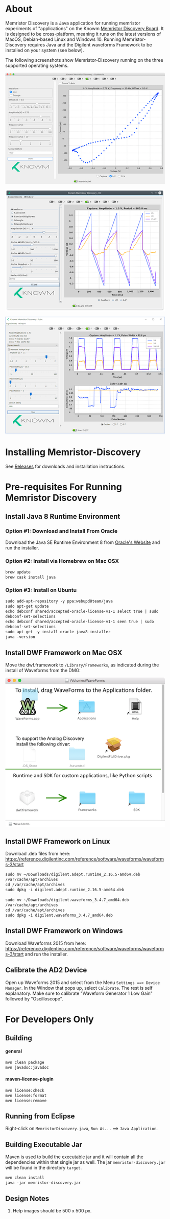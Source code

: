 # About

Memristor Discovery is a Java application for running memristor experiments of "applications" on the Knowm [Memristor Discovery Board](http://knowm.org/product/memristor-discovery/). It is designed to be cross-platform, meaning it runs on the latest versions of MacOS, Debian-based Linux and Windows 10. Running Memristor-Discovery requires Java and the Digilent waveforms Framework to be installed on your system (see below).

The following screenshots show Memristor-Discovery running on the three supported operating systems.

![MacOS](_img/MD_MacOS_Hysteresis.png)

![Linux](_img/MD_Linux_DC.png)

![Windows 10](_img/MD_Windows_Pulse.png)

# Installing Memristor-Discovery

See [Releases](https://github.com/knowm/memristor-discovery/releases) for downloads and installation instructions.

# Pre-requisites For Running Memristor Discovery

## Install Java 8 Runtime Environment

### Option #1: Download and Install From Oracle

Download the Java SE Runtime Environment 8 from [Oracle's Website](http://www.oracle.com/technetwork/java/javase/downloads/jre8-downloads-2133155.html) and run the installer.

### Option #2: Install via Homebrew on Mac OSX
 
    brew update
    brew cask install java

### Option #3: Install on Ubuntu

    sudo add-apt-repository -y ppa:webupd8team/java
    sudo apt-get update
    echo debconf shared/accepted-oracle-license-v1-1 select true | sudo debconf-set-selections
    echo debconf shared/accepted-oracle-license-v1-1 seen true | sudo debconf-set-selections
    sudo apt-get -y install oracle-java8-installer
    java -version
    
## Install DWF Framework on Mac OSX

Move the dwf.framework to `/Library/Frameworks`, as indicated during the install of Waveforms from the DMG:

![](./_img/Framework.png)

## Install DWF Framework on Linux

Download .deb files from here: <https://reference.digilentinc.com/reference/software/waveforms/waveforms-3/start>


    sudo mv ~/Downloads/digilent.adept.runtime_2.16.5-amd64.deb /var/cache/apt/archives
    cd /var/cache/apt/archives
    sudo dpkg -i digilent.adept.runtime_2.16.5-amd64.deb

    sudo mv ~/Downloads/digilent.waveforms_3.4.7_amd64.deb /var/cache/apt/archives
    cd /var/cache/apt/archives
    sudo dpkg -i digilent.waveforms_3.4.7_amd64.deb

## Install DWF Framework on Windows

Download Waveforms 2015 from here: <https://reference.digilentinc.com/reference/software/waveforms/waveforms-3/start> and run the installer.

## Calibrate the AD2 Device

Open up Waveforms 2015 and select from the Menu `Settings ==> Device Manager`. In the Window that pops up, select `Calibrate`. The rest is self explanatory. Make sure to calibrate "Waveform Generator 1 Low Gain" followed by "Oscilloscope".


# For Developers Only

## Building

#### general

    mvn clean package  
    mvn javadoc:javadoc  
    
#### maven-license-plugin

    mvn license:check
    mvn license:format
    mvn license:remove

## Running from Eclipse

Right-click on `MemristorDiscovery.java`, `Run As...` ==> `Java Application`.

## Building Executable Jar

Maven is used to build the executable jar and it will contain all the dependencies within that single jar as well. The jar `memristor-discovery.jar` will be found in the directory `target`.

    mvn clean install
    java -jar memristor-discovery.jar
    
## Design Notes

1. Help images should be 500 x 500 px.

    